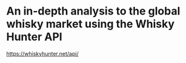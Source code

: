 # An in-depth analysis to the global whisky market using the Whisky Hunter API
https://whiskyhunter.net/api/
